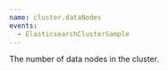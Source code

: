 ```yaml
---
name: cluster.dataNodes
events:
  - ElasticsearchClusterSample
---
```


The number of data nodes in the cluster.